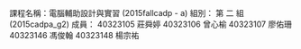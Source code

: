 課程名稱：電腦輔助設計與實習 (2015fallcadp - a)
組別： 第 二 組 (2015cadpa_g2)
成員： 
            40323105  莊舜婷
            40323106  曾心榆
            40323107  廖佑珊
            40323146  馮俊翰
            40323148  楊宗祐